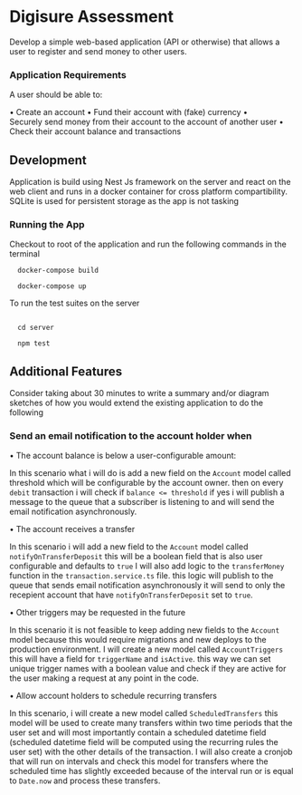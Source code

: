 # Digisure Assessment

Develop a simple web-based application (API or otherwise) that allows a user to register and send money to other users.

### Application Requirements

A user should be able to:

• Create an account
• Fund their account with (fake) currency
• Securely send money from their account to the account of another user
• Check their account balance and transactions

## Development

Application is build using Nest Js framework on the server and react on the web client and runs in a docker container for cross platform compartibility. SQLite is used for persistent storage as the app is not tasking

### Running the App

Checkout to root of the application and run the following commands in the terminal

```shell
  docker-compose build

  docker-compose up

```

To run the test suites on the server

```shell

  cd server

  npm test

 ```

## Additional Features

Consider taking about 30 minutes to write a summary and/or diagram sketches of how you would extend the existing application to do the following

### Send an email notification to the account holder when

• The account balance is below a user-configurable amount:

  In this scenario what i will do is add a new field on the `Account` model called threshold which will be configurable by the account owner. then on every `debit` transaction i will check if `balance <= threshold` if yes i will publish a message to the queue that a subscriber is listening to and will send the email notification asynchronously.

• The account receives a transfer

  In this scenario i will add a new field to the `Account` model called `notifyOnTransferDeposit` this will be a boolean field that is also user configurable and defaults to `true` I will also add  logic to the `transferMoney` function in the `transaction.service.ts` file. this logic will publish to the queue that sends email notification asynchronously it will send to only the recepient account that have `notifyOnTransferDeposit` set to `true`.

• Other triggers may be requested in the future

  In this scenario it is not feasible to keep adding new fields to the `Account` model because this would require migrations and new deploys to the production environment. I will create a new model called `AccountTriggers` this will have  a field for `triggerName` and `isActive`. this way we can set unique trigger names with a boolean value and check if they are active for the user making a request at any point in the code.

• Allow account holders to schedule recurring transfers

  In this scenario, i will create a new model called `ScheduledTransfers` this model will be used to create many transfers within two time periods that the user set and will most importantly contain a scheduled datetime field (scheduled datetime field will be computed using the recurring rules the user set) with the other details of the transaction. I will also create a cronjob that will run on intervals and check this model for transfers where the scheduled time has slightly exceeded because of the interval run or is equal to `Date.now` and process these transfers.

